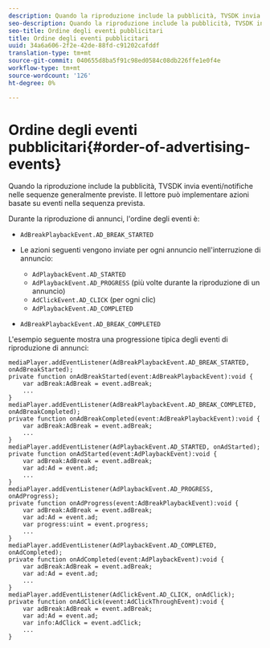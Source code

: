 ```yaml
---
description: Quando la riproduzione include la pubblicità, TVSDK invia eventi/notifiche nelle sequenze generalmente previste. Il lettore può implementare azioni basate su eventi nella sequenza prevista.
seo-description: Quando la riproduzione include la pubblicità, TVSDK invia eventi/notifiche nelle sequenze generalmente previste. Il lettore può implementare azioni basate su eventi nella sequenza prevista.
seo-title: Ordine degli eventi pubblicitari
title: Ordine degli eventi pubblicitari
uuid: 34a6a606-2f2e-42de-88fd-c91202cafddf
translation-type: tm+mt
source-git-commit: 040655d8ba5f91c98ed0584c08db226ffe1e0f4e
workflow-type: tm+mt
source-wordcount: '126'
ht-degree: 0%

---
```



# Ordine degli eventi pubblicitari{#order-of-advertising-events}

Quando la riproduzione include la pubblicità, TVSDK invia eventi/notifiche nelle sequenze generalmente previste. Il lettore può implementare azioni basate su eventi nella sequenza prevista.

<!--<a id="section_69E3CCBC57BB48399799876E83908348"></a>-->

Durante la riproduzione di annunci, l&#39;ordine degli eventi è:

* `AdBreakPlaybackEvent.AD_BREAK_STARTED`
* Le azioni seguenti vengono inviate per ogni annuncio nell&#39;interruzione di annuncio:

   * `AdPlaybackEvent.AD_STARTED`
   * `AdPlaybackEvent.AD_PROGRESS` (più volte durante la riproduzione di un annuncio)
   * `AdClickEvent.AD_CLICK` (per ogni clic)
   * `AdPlaybackEvent.AD_COMPLETED`

* `AdBreakPlaybackEvent.AD_BREAK_COMPLETED`

L&#39;esempio seguente mostra una progressione tipica degli eventi di riproduzione di annunci:

```
mediaPlayer.addEventListener(AdBreakPlaybackEvent.AD_BREAK_STARTED, onAdBreakStarted); 
private function onAdBreakStarted(event:AdBreakPlaybackEvent):void { 
    var adBreak:AdBreak = event.adBreak; 
    ... 
} 
mediaPlayer.addEventListener(AdBreakPlaybackEvent.AD_BREAK_COMPLETED, onAdBreakCompleted); 
private function onAdBreakCompleted(event:AdBreakPlaybackEvent):void { 
    var adBreak:AdBreak = event.adBreak; 
    ... 
} 
mediaPlayer.addEventListener(AdPlaybackEvent.AD_STARTED, onAdStarted); 
private function onAdStarted(event:AdPlaybackEvent):void { 
    var adBreak:AdBreak = event.adBreak; 
    var ad:Ad = event.ad; 
    ... 
} 
mediaPlayer.addEventListener(AdPlaybackEvent.AD_PROGRESS, onAdProgress); 
private function onAdProgress(event:AdBreakPlaybackEvent):void { 
    var adBreak:AdBreak = event.adBreak; 
    var ad:Ad = event.ad;  
    var progress:uint = event.progress; 
    ... 
} 
mediaPlayer.addEventListener(AdPlaybackEvent.AD_COMPLETED, onAdCompleted); 
private function onAdCompleted(event:AdPlaybackEvent):void { 
    var adBreak:AdBreak = event.adBreak; 
    var ad:Ad = event.ad; 
    ... 
} 
mediaPlayer.addEventListener(AdClickEvent.AD_CLICK, onAdClick); 
private function onAdClick(event:AdClickThroughEvent):void { 
    var adBreak:AdBreak = event.adBreak; 
    var ad:Ad = event.ad; 
    var info:AdClick = event.adClick; 
    ... 
} 
```

